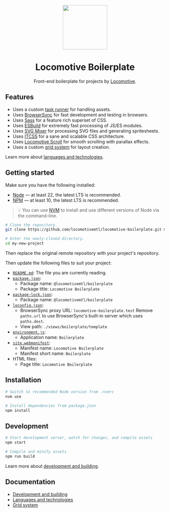 <p align="center">
    <a href="https://github.com/locomotivemtl/locomotive-boilerplate">
        <img src="https://user-images.githubusercontent.com/4596862/54868065-c2aea200-4d5e-11e9-9ce3-e0013c15f48c.png" height="140">
    </a>
</p>
<h1 align="center">Locomotive Boilerplate</h1>
<p align="center">Front-end boilerplate for projects by <a href="https://locomotive.ca/">Locomotive</a>.</p>

## Features

* Uses a custom [task runner](docs/development.md) for handling assets.
* Uses [BrowserSync] for fast development and testing in browsers.
* Uses [Sass] for a feature rich superset of CSS.
* Uses [ESBuild] for extremely fast processing of JS/ES modules.
* Uses [SVG Mixer] for processing SVG files and generating spritesheets.
* Uses [ITCSS] for a sane and scalable CSS architecture.
* Uses [Locomotive Scroll] for smooth scrolling with parallax effects.
* Uses a custom [grid system](docs/grid.md) for layout creation.

Learn more about [languages and technologies](docs/technologies.md).

## Getting started

Make sure you have the following installed:

* [Node] — at least 22, the latest LTS is recommended.
* [NPM] — at least 10, the latest LTS is recommended.

> 💡 You can use [NVM] to install and use different versions of Node via the command-line.

```sh
# Clone the repository.
git clone https://github.com/locomotivemtl/locomotive-boilerplate.git my-new-project

# Enter the newly-cloned directory.
cd my-new-project
```

Then replace the original remote repository with your project's repository.

Then update the following files to suit your project:

* [`README.md`](README.md):
  The file you are currently reading.
* [`package.json`](package.json):
  * Package name: `@locomotivemtl/boilerplate`
  * Package title: `Locomotive Boilerplate`
* [`package-lock.json`](package-lock.json):
  * Package name: `@locomotivemtl/boilerplate`
* [`loconfig.json`](loconfig.json):
  * BrowserSync proxy URL: `locomotive-boilerplate.test`
    Remove `paths.url` to use BrowserSync's built-in server which uses `paths.dest`.
  * View path: `./views/boilerplate/template`
* [`environment.js`](assets/scripts/utils/environment.js):
  * Application name: `Boilerplate`
* [`site.webmanifest`](www/site.webmanifest):
  * Manifest name: `Locomotive Boilerplate`
  * Manifest short name: `Boilerplate`
* HTML files:
  * Page title: `Locomotive Boilerplate`

## Installation

```sh
# Switch to recommended Node version from .nvmrc
nvm use

# Install dependencies from package.json
npm install
```

## Development

```sh
# Start development server, watch for changes, and compile assets
npm start

# Compile and minify assets
npm run build
```

Learn more about [development and building](docs/development.md).

## Documentation

* [Development and building](docs/development.md)
* [Languages and technologies](docs/technologies.md)
* [Grid system](docs/grid.md)

[BrowserSync]:       https://npmjs.com/package/browser-sync
[ESBuild]:           https://npmjs.com/package/esbuild
[ITCSS]:             https://itcss.io/
[Locomotive Scroll]: https://npmjs.com/package/locomotive-scroll
[modularJS]:         https://npmjs.com/package/modujs
[modularLoad]:       https://npmjs.com/package/modularload
[Sass]:              https://sass-lang.com/
[SVG Mixer]:         https://npmjs.com/package/svg-mixer
[Node]:              https://nodejs.org/
[NPM]:               https://npmjs.com/
[NVM]:               https://github.com/nvm-sh/nvm
